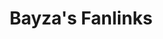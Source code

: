 ---
layout: fanlink_list
title: Bayza's Fanlinks
description: Bayza fanlinks for stream or download music.
link: fanlinks

image: https://bayzamusic.com/images/logomt.jpg
image_secure: https://bayzamusic.com/images/logomt.jpg
background: http://bayzamusic.com/images/ahmed_bannerweb3.jpg

dark: true
---